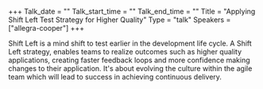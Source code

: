 +++
Talk_date = ""
Talk_start_time = ""
Talk_end_time = ""
Title = "Applying Shift Left Test Strategy for Higher Quality"
Type = "talk"
Speakers = ["allegra-cooper"]
+++

Shift Left is a mind shift to test earlier in the development life cycle. A Shift Left strategy, enables teams to realize outcomes such as higher quality applications, creating faster feedback loops and more confidence making changes to their application. It's about evolving the culture within the agile team which will lead to success in achieving continuous delivery.